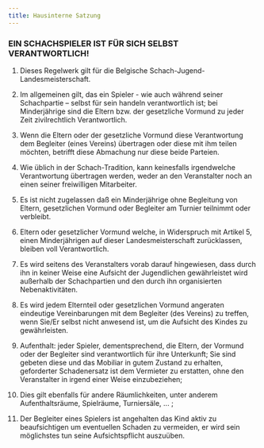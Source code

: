 ```yaml
---
title: Hausinterne Satzung
---
```


### EIN SCHACHSPIELER IST FÜR SICH SELBST VERANTWORTLICH!

1. Dieses Regelwerk gilt für die Belgische Schach-Jugend-Landesmeisterschaft.

2. Im allgemeinen gilt, das ein Spieler - wie auch während seiner Schachpartie – selbst für sein handeln verantwortlich ist; bei Minderjährige sind die Eltern bzw. der gesetzliche Vormund zu jeder Zeit zivilrechtlich Verantwortlich.

3. Wenn die Eltern oder der gesetzliche Vormund diese Verantwortung dem Begleiter (eines Vereins) übertragen oder diese mit ihm teilen möchten, betrifft diese Abmachung nur diese beide Parteien.

4. Wie üblich in der Schach-Tradition, kann keinesfalls irgendwelche Verantwortung übertragen werden, weder an den Veranstalter noch an einen seiner freiwilligen Mitarbeiter.

5. Es ist nicht zugelassen daß ein Minderjährige ohne Begleitung von Eltern, gesetzlichen Vormund oder Begleiter am Turnier teilnimmt oder verbleibt.

6. Eltern oder gesetzlicher Vormund welche, in Widerspruch mit Artikel 5, einen Minderjährigen auf dieser Landesmeisterschaft zurücklassen, bleiben voll Verantwortlich.

7. Es wird seitens des Veranstalters vorab darauf hingewiesen, dass durch ihn in keiner Weise eine Aufsicht der Jugendlichen gewährleistet wird außerhalb der Schachpartien und den durch ihn organisierten Nebenaktivitäten.

8. Es wird jedem Elternteil oder gesetzlichen Vormund angeraten eindeutige Vereinbarungen mit dem Begleiter (des Vereins) zu treffen, wenn Sie/Er selbst nicht anwesend ist, um die Aufsicht des Kindes zu gewährleisten.

9. Aufenthalt: jeder Spieler, dementsprechend, die Eltern, der Vormund oder der Begleiter sind verantwortlich für ihre Unterkunft; Sie sind gebeten diese und das Mobiliar in gutem Zustand zu erhalten, geforderter Schadenersatz ist dem Vermieter zu erstatten, ohne den Veranstalter in irgend einer Weise einzubeziehen;

10. Dies gilt ebenfalls für andere Räumlichkeiten, unter anderem Aufenthaltsräume, Spielräume, Turniersäle, ... ;

11. Der Begleiter eines Spielers ist angehalten das Kind aktiv zu beaufsichtigen um eventuellen Schaden zu vermeiden, er wird sein möglichstes tun seine Aufsichtspflicht auszuüben.
